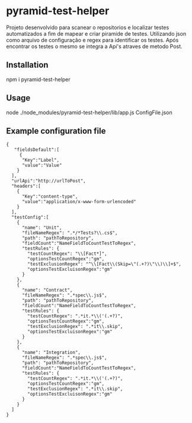 # pyramid-test-helper

Projeto desenvolvido para scanear o repositorios e localizar testes automatizados a fim de mapear e criar piramide de testes. Utilizando json como arquivo de configuração e regex para identificar os testes. Após encontrar os testes o mesmo se integra a Api's atraves de metodo Post.

## Installation

npm i pyramid-test-helper

## Usage

node ./node_modules/pyramid-test-helper/lib/app.js ConfigFile.json

## Example configuration file

```
{
   "fieldsDefault":[
     {
      "Key":"Label",
      "value":"Value"
    }
  ],
  "urlApi":"http://urlToPost",
  "headers":[
    {
      "Key":"content-type",
      "value":"application/x-www-form-urlencoded"
    }
  ],
  "testConfig":[
    {
      "name": "Unit",
      "fileNameRegex": ".*/*Tests?\\.cs$",
      "path": "pathToRepository",
      "fieldCount":"NameFieldToCountTestToRegex",
      "testRules": {
        "testCountRegex": "\\[Fact*]",
        "optionsTestCountRegex":"gm",
        "testExclusionRegex": "^\\[Fact\\(Skip=\"(.+?)\"\\)\\]+$",
        "optionsTestExcluisonRegex":"gm"
      }
    },
    {
      "name": "Contract",
      "fileNameRegex": ".*spec\\.js$",
      "path": "pathToRepository",
      "fieldCount":"NameFieldToCountTestToRegex",
      "testRules": {
        "testCountRegex": ".*it.*\\('(.+?)",
        "optionsTestCountRegex":"gm",
        "testExclusionRegex": ".*it\\.skip",
        "optionsTestExcluisonRegex":"gm"
      }
    },
    {
      "name": "Integration",
      "fileNameRegex": ".*spec\\.js$",
      "path": "pathToRepository",
      "fieldCount":"NameFieldToCountTestToRegex",
      "testRules": {
        "testCountRegex": ".*it.*\\('(.+?)",
        "optionsTestCountRegex":"gm",
        "testExclusionRegex": ".*it\\.skip",
        "optionsTestExcluisonRegex":"gm"
      }
    }
  ]
}
```
